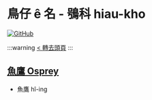 # 鳥仔 ê 名 - 鴞科 hiau-kho

[![GitHub](https://img.shields.io/badge/GitHub-black?logo=github)](https://github.com/siansiansu/tsiau-a-e-mia)

:::warning
[< 轉去頭頁](https://hackmd.io/@siansiansu/Hy4VzNvha)
:::

## [魚鷹 Osprey](https://ebird.org/species/osprey)

- 魚鷹 hî-ing
